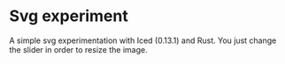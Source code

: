 # Svg experiment

A simple svg experimentation with Iced (0.13.1) and Rust.
You just change the slider in order to resize the image.
